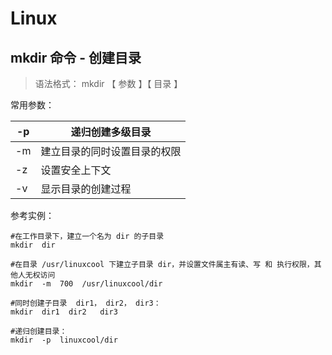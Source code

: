 # Linux

## mkdir 命令 - 创建目录

> 语法格式： mkdir 【 参数 】【 目录 】

常用参数：

| -p   | 递归创建多级目录             |
| ---- | ---------------------------- |
| -m   | 建立目录的同时设置目录的权限 |
| -z   | 设置安全上下文               |
| -v   | 显示目录的创建过程           |

参考实例：

```
#在工作目录下，建立一个名为 dir 的子目录
mkdir  dir

#在目录 /usr/linuxcool 下建立子目录 dir，并设置文件属主有读、写 和 执行权限，其他人无权访问
mkdir  -m  700  /usr/linuxcool/dir

#同时创建子目录  dir1， dir2， dir3：
mkdir  dir1  dir2   dir3

#递归创建目录：
mkdir  -p  linuxcool/dir
```

